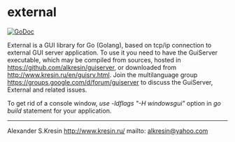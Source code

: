 # external

[![GoDoc](https://godoc.org/github.com/alkresin/external?status.svg)](https://godoc.org/github.com/alkresin/external)

External is a GUI library for Go (Golang), based on tcp/ip connection to external GUI server application.
To use it you need to have the GuiServer executable, which may be compiled from sources, hosted in https://github.com/alkresin/guiserver, or downloaded from http://www.kresin.ru/en/guisrv.html.
Join the multilanguage group https://groups.google.com/d/forum/guiserver to discuss the GuiServer, External and related issues.


To get rid of a console window, *use -ldflags "-H windowsgui"* option in *go build* statement for your application.

--------------------
Alexander S.Kresin
http://www.kresin.ru/
mailto: alkresin@yahoo.com
